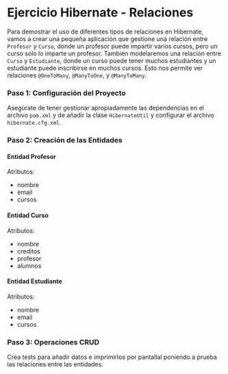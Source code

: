 # Ejercicio Hibernate - Relaciones

Para demostrar el uso de diferentes tipos de relaciones en Hibernate, vamos a crear una pequeña aplicación que gestione una relación entre `Profesor` y `Curso`, donde un profesor puede impartir varios cursos, pero un curso solo lo imparte un profesor. También modelaremos una relación entre `Curso` y `Estudiante`, donde un curso puede tener muchos estudiantes y un estudiante puede inscribirse en muchos cursos. Esto nos permite ver relaciones `@OneToMany`, `@ManyToOne`, y `@ManyToMany`.

### Paso 1: Configuración del Proyecto

Asegúrate de tener gestionar apropiadamente las dependencias en el archivo `pom.xml` y de añadir la clase `HibernateUtil` y configurar el archivo `hibernate.cfg.xml`.

### Paso 2: Creación de las Entidades

#### Entidad Profesor

Atributos: 
- nombre
- email
- cursos

#### Entidad Curso

Atributos:
- nombre
- creditos
- profesor
- alumnos

#### Entidad Estudiante

Atributos:
- nombre
- email
- cursos


### Paso 3: Operaciones CRUD

Crea tests para añadir datos e imprimirlos por pantallal poniendo a prueba las relaciones entre las entidades.




